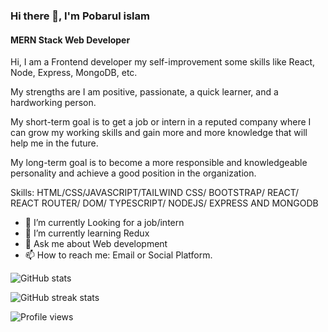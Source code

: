 ### Hi there 👋, I'm Pobarul islam
#### MERN Stack Web Developer


Hi, I am a Frontend developer my self-improvement some skills like React, Node, Express, MongoDB, etc.

My strengths are I am positive, passionate, a quick learner, and a hardworking person.

My short-term goal is to get a job or intern in a reputed company where I can grow my working skills and gain more and more knowledge that will help me in the future.

My long-term goal is to become a more responsible and knowledgeable personality and achieve a good position in the organization.

Skills: HTML/CSS/JAVASCRIPT/TAILWIND CSS/ BOOTSTRAP/ REACT/ REACT ROUTER/ DOM/ TYPESCRIPT/ NODEJS/ EXPRESS AND MONGODB

- 🔭 I’m currently Looking for a job/intern 
- 🌱 I’m currently learning Redux 
- 💬 Ask me about Web development 
- 📫 How to reach me: Email or Social Platform. 




![GitHub stats](https://github-readme-stats.vercel.app/api?username=Pobarul-islam&show_icons=true)  

![GitHub streak stats](https://github-readme-streak-stats.herokuapp.com/?user=Pobarul-islam)  

![Profile views](https://gpvc.arturio.dev/Pobarul-islam)  
